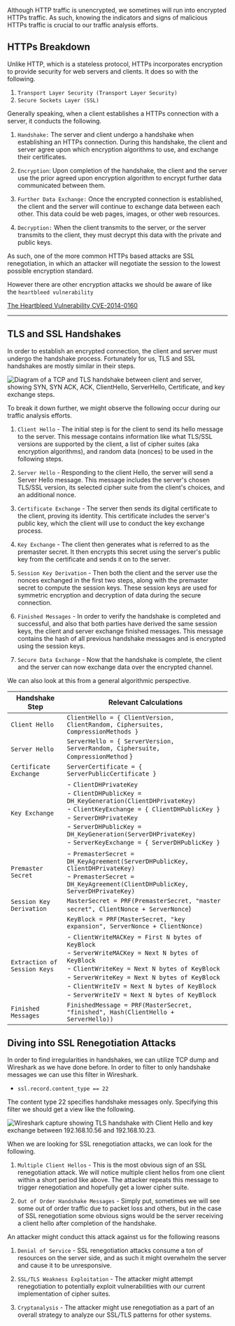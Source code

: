 
Although HTTP traffic is unencrypted, we sometimes will run into encrypted HTTPs traffic. As such, knowing the indicators and signs of malicious HTTPs traffic is crucial to our traffic analysis efforts.

## HTTPs Breakdown

Unlike HTTP, which is a stateless protocol, HTTPs incorporates encryption to provide security for web servers and clients. It does so with the following.

1. `Transport Layer Security (Transport Layer Security)`
2. `Secure Sockets Layer (SSL)`

Generally speaking, when a client establishes a HTTPs connection with a server, it conducts the following.

1. `Handshake:` The server and client undergo a handshake when establishing an HTTPs connection. During this handshake, the client and server agree upon which encryption algorithms to use, and exchange their certificates.
    
2. `Encryption`: Upon completion of the handshake, the client and the server use the prior agreed upon encryption algorithm to encrypt further data communicated between them.
    
3. `Further Data Exchange:` Once the encrypted connection is established, the client and the server will continue to exchange data between each other. This data could be web pages, images, or other web resources.
    
4. `Decryption:` When the client transmits to the server, or the server transmits to the client, they must decrypt this data with the private and public keys.
    

As such, one of the more common HTTPs based attacks are SSL renegotiation, in which an attacker will negotiate the session to the lowest possible encryption standard.

However there are other encryption attacks we should be aware of like the `heartbleed vulnerability`

[The Heartbleed Vulnerability CVE-2014-0160](https://heartbleed.com/)

---

## TLS and SSL Handshakes

In order to establish an encrypted connection, the client and server must undergo the handshake process. Fortunately for us, TLS and SSL handshakes are mostly similar in their steps.

![Diagram of a TCP and TLS handshake between client and server, showing SYN, SYN ACK, ACK, ClientHello, ServerHello, Certificate, and key exchange steps.](https://academy.hackthebox.com/storage/modules/229/tls-ssl-handshake.png)

To break it down further, we might observe the following occur during our traffic analysis efforts.

1. `Client Hello` - The initial step is for the client to send its hello message to the server. This message contains information like what TLS/SSL versions are supported by the client, a list of cipher suites (aka encryption algorithms), and random data (nonces) to be used in the following steps.
    
2. `Server Hello` - Responding to the client Hello, the server will send a Server Hello message. This message includes the server's chosen TLS/SSL version, its selected cipher suite from the client's choices, and an additional nonce.
    
3. `Certificate Exchange` - The server then sends its digital certificate to the client, proving its identity. This certificate includes the server's public key, which the client will use to conduct the key exchange process.
    
4. `Key Exchange` - The client then generates what is referred to as the premaster secret. It then encrypts this secret using the server's public key from the certificate and sends it on to the server.
    
5. `Session Key Derivation` - Then both the client and the server use the nonces exchanged in the first two steps, along with the premaster secret to compute the session keys. These session keys are used for symmetric encryption and decryption of data during the secure connection.
    
6. `Finished Messages` - In order to verify the handshake is completed and successful, and also that both parties have derived the same session keys, the client and server exchange finished messages. This message contains the hash of all previous handshake messages and is encrypted using the session keys.
    
7. `Secure Data Exchange` - Now that the handshake is complete, the client and the server can now exchange data over the encrypted channel.
    

We can also look at this from a general algorithmic perspective.

|**Handshake Step**|**Relevant Calculations**|
|---|---|
|`Client Hello`|`ClientHello = { ClientVersion, ClientRandom, Ciphersuites, CompressionMethods }`|
|`Server Hello`|`ServerHello = { ServerVersion, ServerRandom, Ciphersuite, CompressionMethod` }|
|`Certificate Exchange`|`ServerCertificate = { ServerPublicCertificate }`|
|`Key Exchange`|- `ClientDHPrivateKey`<br>- `ClientDHPublicKey = DH_KeyGeneration(ClientDHPrivateKey)`<br>- `ClientKeyExchange = { ClientDHPublicKey }`<br>- `ServerDHPrivateKey`<br>- `ServerDHPublicKey = DH_KeyGeneration(ServerDHPrivateKey)`<br>- `ServerKeyExchange = { ServerDHPublicKey }`|
|`Premaster Secret`|- `PremasterSecret = DH_KeyAgreement(ServerDHPublicKey, ClientDHPrivateKey)`<br>- `PremasterSecret = DH_KeyAgreement(ClientDHPublicKey, ServerDHPrivateKey)`|
|`Session Key Derivation`|`MasterSecret = PRF(PremasterSecret, "master secret", ClientNonce + ServerNonce`)|
||`KeyBlock = PRF(MasterSecret, "key expansion", ServerNonce + ClientNonce)`|
|`Extraction of Session Keys`|- `ClientWriteMACKey = First N bytes of KeyBlock`<br>- `ServerWriteMACKey = Next N bytes of KeyBlock`<br>- `ClientWriteKey = Next N bytes of KeyBlock`<br>- `ServerWriteKey = Next N bytes of KeyBlock`<br>- `ClientWriteIV = Next N bytes of KeyBlock`<br>- `ServerWriteIV = Next N bytes of KeyBlock`|
|`Finished Messages`|`FinishedMessage = PRF(MasterSecret, "finished", Hash(ClientHello + ServerHello))`|

## Diving into SSL Renegotiation Attacks

In order to find irregularities in handshakes, we can utilize TCP dump and Wireshark as we have done before. In order to filter to only handshake messages we can use this filter in Wireshark.

- `ssl.record.content_type == 22`

The content type 22 specifies handshake messages only. Specifying this filter we should get a view like the following.

![Wireshark capture showing TLS handshake with Client Hello and key exchange between 192.168.10.56 and 192.168.10.23.](https://academy.hackthebox.com/storage/modules/229/1-HTTPs.png)

When we are looking for SSL renegotiation attacks, we can look for the following.

1. `Multiple Client Hellos` - This is the most obvious sign of an SSL renegotiation attack. We will notice multiple client hellos from one client within a short period like above. The attacker repeats this message to trigger renegotiation and hopefully get a lower cipher suite.
    
2. `Out of Order Handshake Messages` - Simply put, sometimes we will see some out of order traffic due to packet loss and others, but in the case of SSL renegotiation some obvious signs would be the server receiving a client hello after completion of the handshake.
    

An attacker might conduct this attack against us for the following reasons

1. `Denial of Service` - SSL renegotiation attacks consume a ton of resources on the server side, and as such it might overwhelm the server and cause it to be unresponsive.
    
2. `SSL/TLS Weakness Exploitation` - The attacker might attempt renegotiation to potentially exploit vulnerabilities with our current implementation of cipher suites.
    
3. `Cryptanalysis` - The attacker might use renegotiation as a part of an overall strategy to analyze our SSL/TLS patterns for other systems.